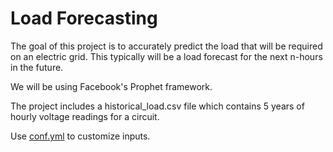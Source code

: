 # Load Forecasting 

The goal of this project is to accurately predict the load that will be required on an electric grid.
This typically will be a load forecast for the next n-hours in the future.

We will be using Facebook's Prophet framework.

The project includes a historical_load.csv file which contains 5 years of hourly voltage readings
for a circuit.

Use [conf.yml](src/main/conf.yml) to customize inputs.
